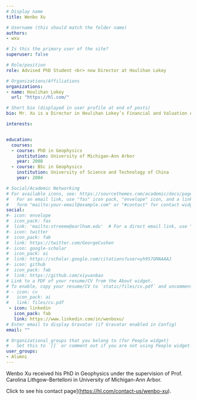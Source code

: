 ```yaml
---
# Display name
title: Wenbo Xu

# Username (this should match the folder name)
authors:
- wxu

# Is this the primary user of the site?
superuser: false

# Role/position
role: Advised PhD Student <br> now Director at Houlihan Lokey

# Organizations/Affiliations
organizations:
- name: Houlihan Lokey
  url: "https://hl.com/"

# Short bio (displayed in user profile at end of posts)
bio: Mr. Xu is a Director in Houlihan Lokey’s Financial and Valuation Advisory business.

interests:


education:
  courses:
  - course: PhD in Geophysics
    institution: University of Michigan-Ann Arbor
    year: 2008
  - course: BSc in Geophysics
    institution: University of Science and Technology of China
    year: 2004

# Social/Academic Networking
# For available icons, see: https://sourcethemes.com/academic/docs/page-builder/#icons
#   For an email link, use "fas" icon pack, "envelope" icon, and a link in the
#   form "mailto:your-email@example.com" or "#contact" for contact widget.
social:
#- icon: envelope
#  icon_pack: fas
#  link: 'mailto:streeme@earlham.edu'  # For a direct email link, use "mailto:test@example.org".
#- icon: twitter
#  icon_pack: fab
#  link: https://twitter.com/GeorgeCushen
#- icon: google-scholar
#  icon_pack: ai
#  link: https://scholar.google.com/citations?user=yh957GMAAAAJ
#- icon: github
#  icon_pack: fab
#  link: https://github.com/xiyuanbao
# Link to a PDF of your resume/CV from the About widget.
# To enable, copy your resume/CV to `static/files/cv.pdf` and uncomment the lines below.
# - icon: cv
#   icon_pack: ai
#   link: files/cv.pdf
 - icon: linkedin
   icon_pack: fab
   link: https://www.linkedin.com/in/wenboxu/
# Enter email to display Gravatar (if Gravatar enabled in Config)
email: ""

# Organizational groups that you belong to (for People widget)
#   Set this to `[]` or comment out if you are not using People widget.
user_groups:
- Alumni
---
```


Wenbo Xu received his PhD in Geophysics under the supervision of Prof. Carolina Lithgow-Bertelloni in University of Michigan-Ann Arbor. 

Click to see his contact page](https://hl.com/contact-us/wenbo-xu). 

